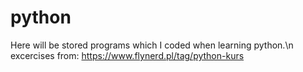 # python
Here will be stored programs which I coded when learning python.\n
excercises from: https://www.flynerd.pl/tag/python-kurs
